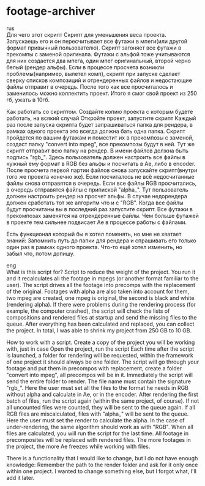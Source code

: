 # footage-archiver
rus<br>
Для чего этот скрипт
Скрипт для уменьшения веса проекта. Запускаешь его и он пересчитывает все футажи в мпеги(или другой формат привычный пользователю). Скрипт загоняет все футажи в прекомпы с заменой оригинала. Футажи с альфой тоже учитываются для них создается два мпега, один мпег оригинальный, второй черно белый (рендер альфы). Если в процессе просчета возникли проблемы(например, вылетел комп), скрипт при запуске сделает сверку списков композиций и отрендеренных файлов и недостающие файлы отправит в очередь. После того как все просчиталось и заменилось можно коллектить проект. Итого я смог свой проект из 250 гб, ужать в 10гб.

Как работать со скриптом.
Создайте копию проекта с которым будете работать, на всякий случай
Откройте проект, запустите скрипт
Каждый раз после запуска скрипта будет запрашиваться папка для рендера, в рамках одного проекта это всегда должна бать одна папка.
Скрипт пройдется по вашим футажам и поместит их в прекомпозы с заменой, создаст папку "convert into mpeg", все прекомпозы будут в ней. Тут же скрипт отправит всю папку на рендер. В имени файлов должна быть подпись "rgb_". Здесь пользователь должен настроить все файлы в нужный ему формат в RGB без альфы и посчитать в Ае, либо в encoder.
После просчета первой партии файлов снова запускайте скрипт(внутри того же проекта конечно же). Если посчиталось не всё недосчитанные файлы снова отправятся в очередь.
Если все файлы RGB просчитались, в очередь отправятся файлы с припиской "alpha_". Тут пользователь должен настроить рендер на просчет альфы.
В случае недорендера должен сработать тот же алгоритм что и с "RGB".
Когда все файлы будут просчитаны вы в последний раз запустите скрипт. Все футажи в прекомпозах заменятся на отрендеренные файлы.
Чем больше футажей в проекте тем сильнее подвисает Ае в процессе работы с файлами.

Есть функционал который бы я хотел поменять, но мне не хватает знаний:
Запомнить путь до папки для рендера и спрашивать его только один раз в рамках одного проекта.
Что-то ещё хотел изменить, но забыл что, потом допишу.

eng<br>
What is this script for?
Script to reduce the weight of the project. You run it and it recalculates all the footage in mpegs (or another format familiar to the user). The script drives all the footage into precomps with the replacement of the original. Footages with alpha are also taken into account for them, two mpeg are created, one mpeg is original, the second is black and white (rendering alpha). If there were problems during the rendering process (for example, the computer crashed), the script will check the lists of compositions and rendered files at startup and send the missing files to the queue. After everything has been calculated and replaced, you can collect the project. In total, I was able to shrink my project from 250 GB to 10 GB.

How to work with a script.
Create a copy of the project you will be working with, just in case
Open the project, run the script
Each time after the script is launched, a folder for rendering will be requested, within the framework of one project it should always be one folder.
The script will go through your footage and put them in precompos with replacement, create a folder "convert into mpeg", all precompos will be in it. Immediately the script will send the entire folder to render. The file name must contain the signature "rgb_". Here the user must set all the files to the format he needs in RGB without alpha and calculate in Ae, or in the encoder.
After rendering the first batch of files, run the script again (within the same project, of course). If not all uncounted files were counted, they will be sent to the queue again.
If all RGB files are miscalculated, files with "alpha_" will be sent to the queue. Here the user must set the render to calculate the alpha.
In the case of under-rendering, the same algorithm should work as with "RGB".
When all files are calculated, you will run the script for the last time. All footage in precomposites will be replaced with rendered files.
The more footages in the project, the more Ae freezes while working with files.

There is a functionality that I would like to change, but I do not have enough knowledge:
Remember the path to the render folder and ask for it only once within one project.
I wanted to change something else, but I forgot what, I'll add it later.
